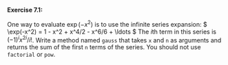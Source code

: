 **Exercise 7.1:**

One way to evaluate $\exp(-x^2)$ is to use the infinite series expansion:
$ \exp(-x^2) = 1 - x^2 + x^4/2 - x^6/6 + \ldots $
The $i$th term in this series is $(-1)^i x^{2i} / i!$.
Write a method named `gauss` that takes `x` and `n` as arguments and returns the sum of the first `n` terms of the series.
You should not use `factorial` or `pow`.